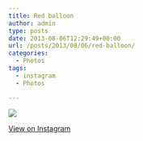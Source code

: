 ```yaml
---
title: Red balloon
author: admin
type: posts
date: 2013-08-06T12:29:49+00:00
url: /posts/2013/08/06/red-balloon/
categories:
  - Photos
tags:
  - instagram
  - Photos

---
```

<img src="http://lobban.org/wordpress//HLIC/ee803119dd1770b365cb00eda179aa1c.jpg" class="instagram-image" />

<p class="view-instagram">
  <a href="http://instagram.com/p/cq-E6Cqlgl/">View on Instagram</a>
</p>